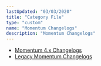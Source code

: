 ```yaml
---
lastUpdated: "03/03/2020"
title: "Category File"
type: "custom"
name: "Momentum Changelogs"
description: "Momentum Changelogs"
---
```


* [Momentum 4.x Changelogs](/momentum/changelog/4)
* [Legacy Momentum Changelogs](/momentum/changelog/legacy)
